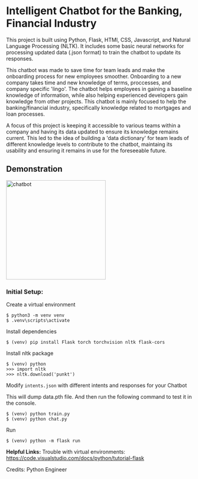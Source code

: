 # Intelligent Chatbot for the Banking, Financial Industry 

This project is built using Python, Flask, HTMl, CSS, Javascript, and Natural Language Processing (NLTK). It includes some basic neural networks for processing updated data (.json format) to train the chatbot to update its responses. 

This chatbot was made to save time for team leads and make the onboarding process for new employees smoother. Onboarding to a new company takes time and new knowledge of terms, proccesses, and company specific 'lingo'. The chatbot helps employees in gaining a baseline knowledge of information, while also helping experienced developers gain knowledge from other projects. This chatbot is mainly focused to help the banking/financial industry, specifically knowledge related to mortgages and loan processes. 

A focus of this project is keeping it accessible to various teams within a company and having its data updated to ensure its knowledge remains current. This led to the idea of building a 'data dictionary' for team leads of different knowledge levels to contribute to the chatbot, maintaing its usability and ensuring it remains in use for the foreseeable future. 

## Demonstration 
<img width="269" alt="chatbot" src="https://user-images.githubusercontent.com/54012492/162278849-674ff635-2511-4312-a920-3061ee0d47f3.png">

### Initial Setup:

Create a virtual environment
```
$ python3 -m venv venv
$ .venv\scripts\activate
```
Install dependencies
```
$ (venv) pip install Flask torch torchvision nltk flask-cors
```
Install nltk package
```
$ (venv) python
>>> import nltk
>>> nltk.download('punkt')
```
Modify `intents.json` with different intents and responses for your Chatbot

This will dump data.pth file. And then run
the following command to test it in the console.
```
$ (venv) python train.py
$ (venv) python chat.py
```
Run
```
$ (venv) python -m flask run
```

**Helpful Links:**
Trouble with virtual environments: https://code.visualstudio.com/docs/python/tutorial-flask

Credits: Python Engineer
